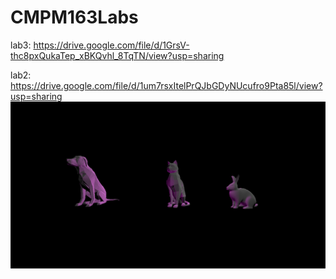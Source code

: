 # CMPM163Labs
lab3: https://drive.google.com/file/d/1GrsV-thc8pxQukaTep_xBKQvhl_8TqTN/view?usp=sharing

lab2: https://drive.google.com/file/d/1um7rsxItelPrQJbGDyNUcufro9Pta85l/view?usp=sharing
![](lab2/models.png)

